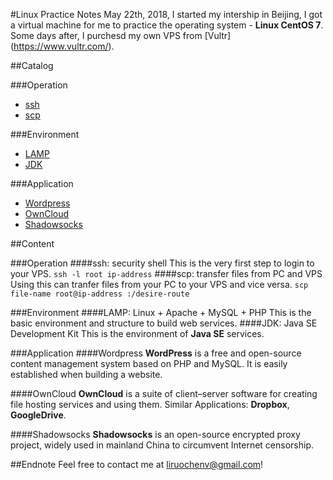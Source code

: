 #Linux Practice Notes
May 22th, 2018, I started my intership in Beijing, I got a virtual machine for me to practice the operating system - **Linux CentOS 7**.
Some days after, I purchesd my own VPS from [Vultr] (https://www.vultr.com/).

##Catalog

###Operation

* <a href="#1">ssh</a>
* <a href="#2">scp</a>

###Environment

* <a href="#3">LAMP</a>
* <a href="#4">JDK</a>

###Application

* <a href="#5">Wordpress</a>
* <a href="#6">OwnCloud</a>
* <a href="#7">Shadowsocks</a>

##Content

###Operation
####<a name="1">ssh: security shell</a>
This is the very first step to login to your VPS.
`ssh -l root ip-address`
####<a name="2">scp: transfer files from PC and VPS</a>
Using this can tranfer files from your PC to your VPS and vice versa.
`scp file-name root@ip-address :/desire-route`

###Environment
####<a name="3">LAMP: Linux + Apache + MySQL + PHP</a>
This is the basic environment and structure to build web services.
####<a name="4">JDK: Java SE Development Kit</a>
This is the environment of **Java SE** services.

###Application
####<a name="5">Wordpress</a>
**WordPress** is a free and open-source content management system based on PHP and MySQL. It is easily established when building a website.

####<a name="6">OwnCloud</a>
**OwnCloud** is a suite of client–server software for creating file hosting services and using them. Similar Applications: **Dropbox**, **GoogleDrive**.

####<a name="7">Shadowsocks</a>
**Shadowsocks** is an open-source encrypted proxy project, widely used in mainland China to circumvent Internet censorship. 

##Endnote
Feel free to contact me at [liruochenv@gmail.com](mailto:liruochenv@gmail.com)!
